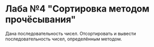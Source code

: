 # Лаба №4 "Сортировка методом прочёсывания"
Дана последовательность чисел. Отсортировать и вывести последовательность чисел, определённым методом.